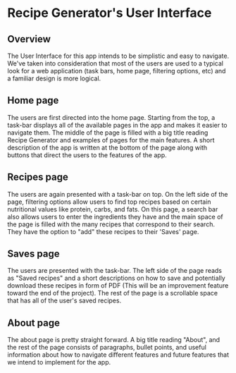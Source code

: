 # Recipe Generator's User Interface

## Overview

The User Interface for this app intends to be simplistic and easy to navigate. We've taken into consideration that most of the users are used to a typical look for a web application (task bars, home page, filtering options, etc) and a familiar design is more logical.

## Home page

The users are first directed into the home page. Starting from the top, a task-bar displays all of the available pages in the app and makes it easier to navigate them. The middle of the page is filled with a big title reading Recipe Generator and examples of pages for the main features. A short description of the app is written at the bottom of the page along with buttons that direct the users to the features of the app.

## Recipes page

The users are again presented with a task-bar on top. On the left side of the page, filtering options allow users to find top recipes based on certain nutritional values like protein, carbs, and fats. On this page, a search bar also allows users to enter the ingredients they have and the main space of the page is filled with the many recipes that correspond to their search. They have the option to "add" these recipes to their 'Saves' page.

## Saves page

The users are presented with the task-bar. The left side of the page reads as "Saved recipes" and a short descriptions on how to save and potentially download these recipes in form of PDF (This will be an improvement feature toward the end of the project). The rest of the page is a scrollable space that has all of the user's saved recipes.

## About page

The about page is pretty straight forward. A big title reading "About", and the rest of the page consists of paragraphs, bullet points, and useful information about how to navigate different features and future features that we intend to implement for the app.
